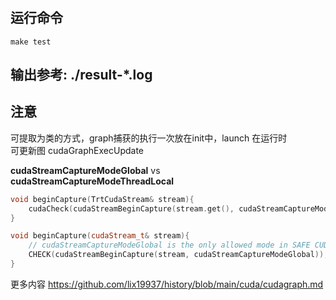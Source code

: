#

## 运行命令  

```shell
make test
```

## 输出参考: ./result-*.log

## 注意  

可提取为类的方式，graph捕获的执行一次放在init中，launch 在运行时     
可更新图 cudaGraphExecUpdate     

**cudaStreamCaptureModeGlobal** vs **cudaStreamCaptureModeThreadLocal**         
```cpp 
void beginCapture(TrtCudaStream& stream){
    cudaCheck(cudaStreamBeginCapture(stream.get(), cudaStreamCaptureModeThreadLocal));
}
```
```cpp  
void beginCapture(cudaStream_t& stream){
    // cudaStreamCaptureModeGlobal is the only allowed mode in SAFE CUDA
    CHECK(cudaStreamBeginCapture(stream, cudaStreamCaptureModeGlobal));
}
```

更多内容 https://github.com/lix19937/history/blob/main/cuda/cudagraph.md     
